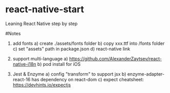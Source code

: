 # react-native-start
Leaning React Native step by step

#Notes
1. add fonts
    a) create ./assets/fonts folder
    b) copy xxx.ttf into /fonts folder
    c) set "assets" path in package.json
    d) react-native link

2. support multi-language
    a) https://github.com/AlexanderZaytsev/react-native-i18n 
    b) pod install for iOS

3. Jest & Enzyme
    a) config "transform" to support jsx
    b) enzyme-adapter-react-16 has dependency on react-dom
    c) expect cheatsheet: https://devhints.io/expectjs